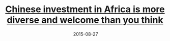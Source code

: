 ---
layout: post
title: <a href='https://qz.com/africa/488589/chinese-investment-in-africa-is-more-diverse-and-welcomed-than-we-give-it-credit' target="_blank">Chinese investment in Africa is more diverse and welcome than you think</a>
date:  2015-08-27
description: China’s economic engagement in Africa tends to elicit controversy. Many Chinese deals are accompanied by Western headlines such as “China in Africa -- Investment or Exploitation?”; or “Clinton warns against ‘new colonialism’ in Africa.” Yet in recent African public opinion polls China scored higher in popularity among Africa populations than anywhere else in the world, according to Pew surveys.
tags: China
categories: English
---